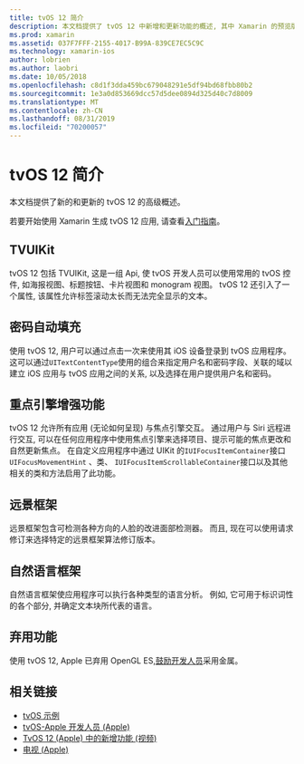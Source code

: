 ```yaml
---
title: tvOS 12 简介
description: 本文档提供了 tvOS 12 中新增和更新功能的概述, 其中 Xamarin 的预览版本当前提供C#绑定。
ms.prod: xamarin
ms.assetid: 037F7FFF-2155-4017-B99A-839CE7EC5C9C
ms.technology: xamarin-ios
author: lobrien
ms.author: laobri
ms.date: 10/05/2018
ms.openlocfilehash: c8d1f3dda459bc679048291e5df94bd68fbb80b2
ms.sourcegitcommit: 1e3a0d853669dcc57d5dee0894d325d40c7d8009
ms.translationtype: MT
ms.contentlocale: zh-CN
ms.lasthandoff: 08/31/2019
ms.locfileid: "70200057"
---
```

# <a name="introduction-to-tvos-12"></a>tvOS 12 简介

本文档提供了新的和更新的 tvOS 12 的高级概述。

若要开始使用 Xamarin 生成 tvOS 12 应用, 请查看[入门指南](~/ios/platform/introduction-to-ios12/get-started.md)。

## <a name="tvuikit"></a>TVUIKit

tvOS 12 包括 TVUIKit, 这是一组 Api, 使 tvOS 开发人员可以使用常用的 tvOS 控件, 如海报视图、标题按钮、卡片视图和 monogram 视图。 tvOS 12 还引入了一个属性, 该属性允许标签滚动太长而无法完全显示的文本。

## <a name="password-autofill"></a>密码自动填充

使用 tvOS 12, 用户可以通过点击一次来使用其 iOS 设备登录到 tvOS 应用程序。 这可以通过`UITextContentType`使用的组合来指定用户名和密码字段、关联的域以建立 iOS 应用与 tvOS 应用之间的关系, 以及选择在用户提供用户名和密码。

## <a name="focus-engine-enhancements"></a>重点引擎增强功能

tvOS 12 允许所有应用 (无论如何呈现) 与焦点引擎交互。 通过用户与 Siri 远程进行交互, 可以在任何应用程序中使用焦点引擎来选择项目、提示可能的焦点更改和自然更新焦点。 在自定义应用程序中通过 UIKit 的`IUIFocusItemContainer`接口`UIFocusMovementHint` 、类、 `IUIFocusItemScrollableContainer`接口以及其他相关的类和方法启用了此功能。

## <a name="vision-framework"></a>远景框架

远景框架包含可检测各种方向的人脸的改进面部检测器。 而且, 现在可以使用请求修订来选择特定的远景框架算法修订版本。

## <a name="natural-language-framework"></a>自然语言框架

自然语言框架使应用程序可以执行各种类型的语言分析。 例如, 它可用于标识词性的各个部分, 并确定文本块所代表的语言。

## <a name="deprecations"></a>弃用功能

使用 tvOS 12, Apple 已弃用 OpenGL ES,[鼓励开发人员](https://developer.apple.com/tvos/whats-new/)采用金属。

## <a name="related-links"></a>相关链接

- [tvOS 示例](https://docs.microsoft.com/samples/browse/?products=xamarin&term=Xamarin.iOS+tvOS)
- [tvOS-Apple 开发人员 (Apple)](https://developer.apple.com/tvos/)
- [TvOS 12 (Apple) 中的新增功能 (视频)](https://developer.apple.com/videos/play/wwdc2018/208/)
- [电视 (Apple)](https://www.apple.com/tv/)
